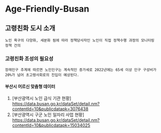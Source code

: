 # Age-Friendly-Busan

## 고령친화 도시 소개

    노인 욕구의 다양화, 세분화 됨에 따라 정책당사자인 노인이 직접 정책수행 과정의 모니터링 정책 건의

### 고령친화 조성의 필요성
    
    장래인구 추계에 따르면 노인인구는 계속적인 증가세로 2022년에는 65세 이상 인구 구성비가 20%가 넘어 초고령사회로의 진입이 예상된다.

#### 부산시 어르신 맞춤형 데이터
  1. [부산광역시 노인 급식 기관 현황] https://data.busan.go.kr/dataSet/detail.nm?contentId=10&publicdatapk=3076438
  2. [부산광역시 구군 노인 일자리 사업 현황] https://data.busan.go.kr/dataSet/detail.nm?contentId=10&publicdatapk=15034025
